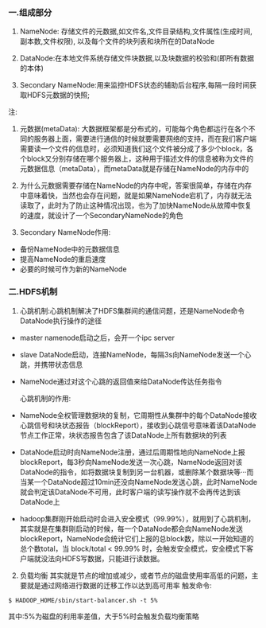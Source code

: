 ### 一.组成部分

1. NameNode: 存储文件的元数据,如文件名,文件目录结构,文件属性(生成时间,副本数,文件权限),
以及每个文件的块列表和块所在的DataNode

2. DataNode:在本地文件系统存储文件块数据,以及块数据的校验和(即所有数据的本体)

3. Secondary NameNode:用来监控HDFS状态的辅助后台程序,每隔一段时间获取HDFS元数据的快照;

注: 
1. 元数据(metaData):
大数据框架都是分布式的，可能每个角色都运行在各个不同的服务器上面，需要进行通信的时候就要需要网络的支持，而在我们客户端需要读一个文件的信息时，必须知道我们这个文件被分成了多少个block，各个block又分别存储在哪个服务器上，这种用于描述文件的信息被称为文件的元数据信息（metaData），而metaData就是存储在NameNode的内存中的

2. 为什么元数据需要存储在NameNode的内存中呢，答案很简单，存储在内存中意味着快，当然也会存在问题，就是如果NameNode宕机了，内存就无法读取了，此时为了防止这种情况出现，也为了加快NameNode从故障中恢复的速度，就设计了一个SecondaryNameNode的角色
   
3. Secondary NameNode作用:
- 备份NameNode中的元数据信息
- 提高NameNode的重启速度
- 必要的时候可作为新的NameNode

### 二.HDFS机制
1. 心跳机制:心跳机制解决了HDFS集群间的通信问题，还是NameNode命令DataNode执行操作的途径

- master namenode启动之后，会开一个ipc server
- slave DataNode启动，连接NameNode，每隔3s向NameNode发送一个心跳，并携带状态信息
- NameNode通过对这个心跳的返回值来给DataNode传达任务指令

    心跳机制的作用:
- NameNode全权管理数据块的复制，它周期性从集群中的每个DataNode接收心跳信号和块状态报告（blockReport），接收到心跳信号意味着该DataNode节点工作正常，块状态报告包含了该DataNode上所有数据块的列表
- DataNode启动时向NameNode注册，通过后周期性地向NameNode上报blockReport，每3秒向NameNode发送一次心跳，NameNode返回对该DataNode的指令，如将数据块复制到另一台机器，或删除某个数据块等···而当某一个DataNode超过10min还没向NameNode发送心跳，此时NameNode就会判定该DataNode不可用，此时客户端的读写操作就不会再传达到该DataNode上
- hadoop集群刚开始启动时会进入安全模式（99.99%），就用到了心跳机制，其实就是在集群刚启动的时候，每一个DataNode都会向NameNode发送blockReport，NameNode会统计它们上报的总block数，除以一开始知道的总个数total，当 block/total < 99.99% 时，会触发安全模式，安全模式下客户端就没法向HDFS写数据，只能进行读数据。

2. 负载均衡
其实就是节点的增加或减少，或者节点的磁盘使用率高低的问题，主要就是通过网络进行数据的迁移工作以达到高可用率
触发命令:
```
$ HADOOP_HOME/sbin/start-balancer.sh -t 5%
```
其中:5%为磁盘的利用率差值，大于5%时会触发负载均衡策略